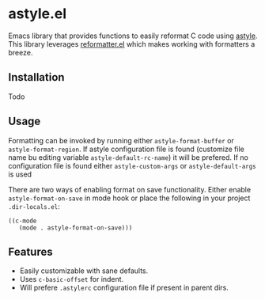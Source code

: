 # astyle.el

Emacs library that provides functions to easily reformat C code using [astyle](http://astyle.sourceforge.net/astyle.html).
This library leverages [reformatter.el](https://github.com/purcell/reformatter.el) which makes working with formatters a breeze.

## Installation

Todo

## Usage

Formatting can be invoked by running either `astyle-format-buffer` or `astyle-format-region`.
If astyle configuration file is found (customize file name bu editing variable `astyle-default-rc-name`) it will be prefered.
If no configuration file is found either `astyle-custom-args` or `astyle-default-args` is used

There are two ways of enabling format on save functionality.
Either enable `astyle-format-on-save` in mode hook or place the following in your project `.dir-locals.el`:

``` emacs-lisp
((c-mode
   (mode . astyle-format-on-save)))
```

## Features

- Easily customizable with sane defaults.
- Uses `c-basic-offset` for indent.
- Will prefere `.astylerc` configuration file if present in parent dirs.
